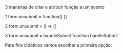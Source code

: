3 maneiras de criar e atribuir função a um evento

1
form.onsubmit = function() {}

2
form.onsubmit = () => {}

3
form.onsubmit = handleSubmit
function handleSubmit

Para fins didaticos vamos escolher a primeira opção:
